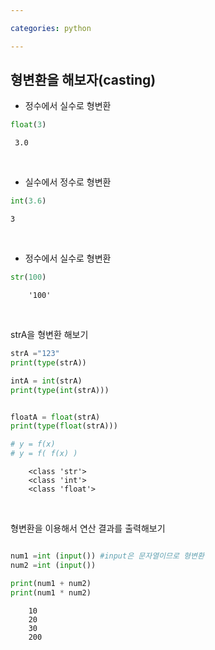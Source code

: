 ```yaml
---

categories: python

---
```


형변환을 해보자(casting)
---



- 정수에서 실수로 형변환 

```python
float(3) 
```

```
 3.0
```

&nbsp; 

- 실수에서 정수로 형변환

```python
int(3.6) 
```
```
3
```

&nbsp; 

- 정수에서 실수로 형변환


```python
str(100)
```
```
    '100'
```
&nbsp; 


strA을 형변환 해보기

```python
strA ="123" 
print(type(strA))

intA = int(strA)
print(type(int(strA)))


floatA = float(strA)
print(type(float(strA)))

# y = f(x)
# y = f( f(x) )

```
```
    <class 'str'>
    <class 'int'>
    <class 'float'>
```   

&nbsp; 

형변환을 이용해서 연산 결과를 출력해보기

```python

num1 =int (input()) #input은 문자열이므로 형변환
num2 =int (input())

print(num1 + num2)
print(num1 * num2)
```
```
    10
    20
    30
    200
``` 
